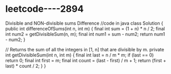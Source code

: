 # leetcode----2894
Divisible and NON-divisible sums Difference
//code in java
class Solution {
  public int differenceOfSums(int n, int m) {
    final int sum = (1 + n) * n / 2;
    final int num2 = getDivisibleSum(n, m);
    final int num1 = sum - num2;
    return num1 - num2;
  }

  // Returns the sum of all the integers in [1, n] that are divisible by m.
  private int getDivisibleSum(int n, int m) {
    final int last = n / m * m;
    if (last == 0)
      return 0;
    final int first = m;
    final int count = (last - first) / m + 1;
    return (first + last) * count / 2;
  }
}
